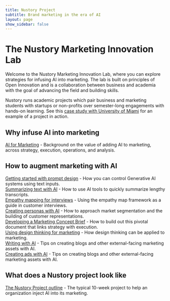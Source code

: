 ```yaml
---
title: Nustory Project
subtitle: Brand marketing in the era of AI
layout: page
show_sidebar: false
---
```


# The Nustory Marketing Innovation Lab

Welcome to the Nustory Marketing Innovation Lab, where you can explore strategies for infusing AI into marketing. The lab is built on principles of Open Innovation and is a collaboration between business and academia with the goal of advancing the field and building skills. 

Nustory runs academic projects which pair business and marketing students with startups or non-profits over semester-long engagements with hands-on learning. See this [case study with University of Miami](Case_Study_Miami_BFI.md) for an example of a project in action.

## Why infuse AI into marketing

[AI for Marketing](AI_for_Marketing.md) - Background on the value of adding AI to marketing, across strategy, execution, operations, and analysis. 

## How to augment marketing with AI 

[Getting started with prompt design](Prompt_Design.md) - How you can control Generative AI systems using text inputs. <br> 
[Summarizing text with AI](AI_for_text_summarization.md) - How to use AI tools to quickly summarize lengthy transcripts. <br>
[Empathy mapping for interviews](Empathy_Mapping.md) - Using the empathy map framework as a guide in customer interviews. <br> 
[Creating personas with AI](Creating_Personas_With_AI.md) - How to approach market segmentation and the building of customer representations.<br>
[Developing a Marketing Concept Brief](Marketing_Concept_Brief.md) - How to build out this pivotal document that links strategy with execution.<br>
[Using design thinking for marketing](Design_Thinking.md) - How design thinking can be applied to marketing.<br>
[Writing with AI](Writing_With_AI.md) - Tips on creating blogs and other external-facing marketing assets with AI. <br>
[Creating ads with AI](Creating_Ads_With_AI.md) - Tips on creating blogs and other external-facing marketing assets with AI. 


## What does a Nustory project look like 

[The Nustory Project outline](Nustory_Project.md) - The typical 10-week project to help an organization inject AI into its marketing. 
